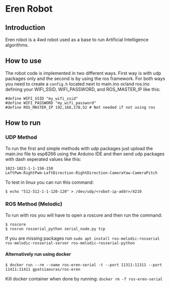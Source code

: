 # Eren Robot
## Introduction
Eren robot is a 4wd robot used as a base to run Artificial Intelligence algorithms.
## How to use
The robot code is implemented in two different ways. First way is with udp packages only and the second is by using the ros framework.
For both ways you need to create a ```config.h``` located next to main.ino or/and ros.ino defining your WIFI_SSID, WIFI_PASSWORD, and ROS_MASTER_IP like this:
```
#define WIFI_SSID "my_wifi_ssid"
#define WIFI_PASSWORD "my_wifi_password"
#define ROS_MASTER_IP 192,168,178,52 # Not needed if not using ros
```
## How to run
### UDP Method
To run the first and simple methods with udp packages just upload the main.ino file to esp8266 using the Arduino IDE and then send udp packages with dash seperated values like this:
```
1023-1023-1-1-150-150
LeftPwm-RightPwm-LeftDirection-RightDirection-CameraYaw-CameraPitch
```
To test in linux you can run this command:
```
$ echo "512-512-1-1-120-120" > /dev/udp/<robot-ip-addr>/4210
```
### ROS Method (Melodic)
To run with ros you will have to open a roscore and then run the command:
```
$ roscore
$ rosrun rosserial_python serial_node.py tcp
```
If you are missing packages run ```sudo apt install ros-melodic-rosserial ros-melodic-rosserial-server ros-melodic-rosserial-python```
#### Alternatively run using docker
```
$ docker run --rm --name ros-eren-serial -t --port 11311:11311 --port 11411:11411 gpatsiaouras/ros-eren
```

Kill docker container when done by running: ```docker rm -f ros-eren-serial```
